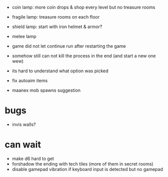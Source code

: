 * coin lamp: more coin drops & shop every level but no treasure rooms
* fragile lamp: treasure rooms on each floor
* shield lamp: start with iron helmet & armor?
* melee lamp
* game did not let continue run after restarting the game
* somehow still can not kill the process in the end (and start a new one wew)
* its hard to understand what option was picked
* fix autoaim items

* maanex mob spawns suggestion

# bugs
* invis walls?

# can wait
 * make d6 hard to get
 * forshadow the ending with tech tiles (more of them in secret rooms)
 * disable gamepad vibration if keyboard input is detected but no gamepad

